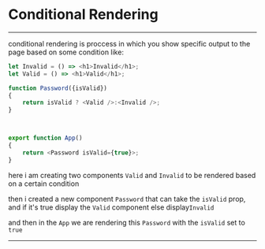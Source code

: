 # Conditional Rendering
---

conditional rendering is proccess in which you show specific output to the page based on some condition like:

```javascript
let Invalid = () => <h1>Invalid</h1>;
let Valid = () => <h1>Valid</h1>;

function Password({isValid})
{
    return isValid ? <Valid />:<Invalid />;
}



export function App()
{
    return <Password isValid={true}>;
}
```


here i am creating two components ``Valid`` and ``Invalid`` to be rendered based on a certain condition

then i created a new component ``Password`` that can take the ``isValid`` prop, and if it's true display the ``Valid`` component else display``Invalid``

and then in the ``App`` we are rendering this ``Password`` with the ``isValid`` set to ``true``

---
